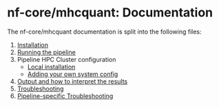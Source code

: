 # nf-core/mhcquant: Documentation

The nf-core/mhcquant documentation is split into the following files:

1. [Installation](https://nf-co.re/usage/installation)
2. [Running the pipeline](usage.md)
3. Pipeline HPC Cluster configuration
    * [Local installation](https://nf-co.re/usage/local_installation)
    * [Adding your own system config](https://nf-co.re/usage/adding_own_config)
4. [Output and how to interpret the results](output.md)
5. [Troubleshooting](https://nf-co.re/usage/troubleshooting)
6. [Pipeline-specific Troubleshooting](troubleshooting.md)

